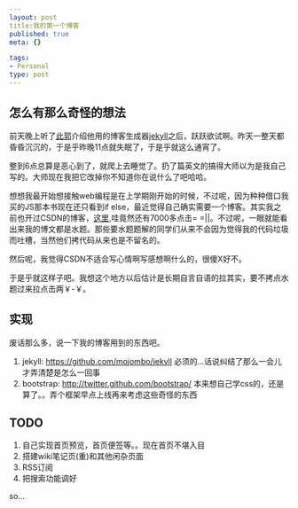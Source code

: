 ```yaml
--- 
layout: post
title:我的第一个博客
published: true
meta: {}

tags: 
- Personal
type: post
---
```


## 怎么有那么奇怪的想法
前天晚上听了[此郭](http://guoang.github.com)介绍他用的博客生成器[jekyll](https://github.com/mojombo/jekyll)之后，跃跃欲试啊。昨天一整天都昏昏沉沉的，于是乎昨晚11点就失眠了，于是乎就这么通宵了。

整到6点总算是恶心到了，就爬上去睡觉了。扔了篇英文的搞得大师以为是我自己写的。大师现在我把它改掉你不知道你在说什么了吧哈哈。

想想我最开始想接触web编程是在上学期刚开始的时候，不过呢，因为种种借口我买的JS那本书现在还只看到if else，最近觉得自己确实需要一个博客。其实我之前也开过CSDN的博客，[这里](http://blog.csdn.net/rptotal),哇竟然还有7000多点击= =||。不过呢，一眼就能看出来我的博文都是水题。那些要水题题解的同学们从来不会因为觉得我的代码垃圾而吐槽，当然他们拷代码从来也是不留名的。

然后呢，我觉得CSDN不适合写心情啊写感想啊什么的，很傻X好不。

于是乎就这样子吧。我想这个地方以后估计是长期自言自语的拉其实，要不拷点水题过来拉点击两￥-￥。

## 实现
废话那么多，说一下我的博客用到的东西吧。
1. jekyll: https://github.com/mojombo/jekyll
    必须的...话说纠结了那么一会儿才弄清楚是怎么一回事
2. bootstrap: http://twitter.github.com/bootstrap/
    本来想自己学css的，还是算了。。弄个框架早点上线再来考虑这些奇怪的东西

## TODO
1. 自己实现首页预览，首页便签等。。现在首页不堪入目
1. 搭建wiki笔记页(重)和其他闲杂页面
1. RSS订阅
1. 把搜索功能调好

so...
